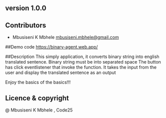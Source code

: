 ## **version 1.0.0**



## Contributors 

- Mbusiseni K Mbhele <mbusiseni.mbhele@gmail.com>

##Demo code 
https://binary-agent.web.app/

 ##Description
 This simply application, it converts binary string into english translated sentence. Binary string must be into separated space
The button has click eventlistener that invoke the function. It takes the input from the user and display the translated sentence as an output

Enjoy the basics of the basics!!!


## Licence & copyright
@ Mbusiseni K Mbhele , Code25 



